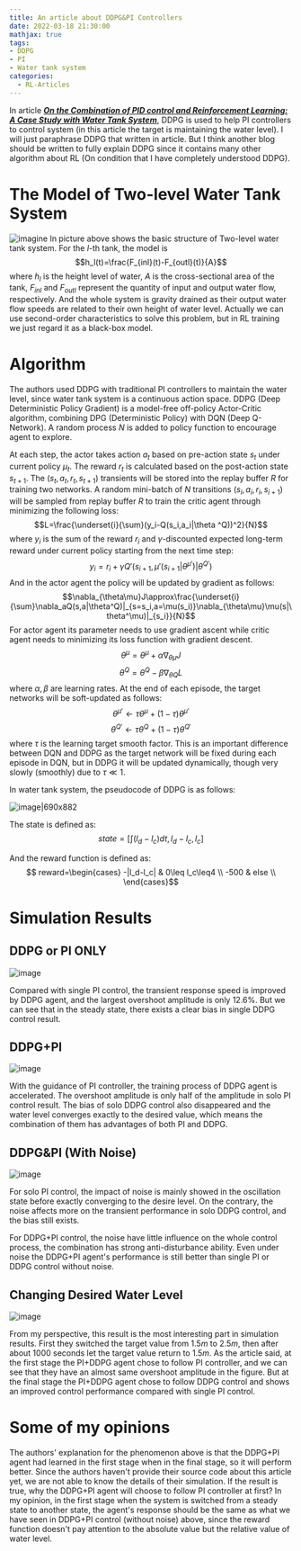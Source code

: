 ```yaml
---
title: An article about DDPG&PI Controllers
date: 2022-03-18 21:30:00
mathjax: true
tags:
- DDPG
- PI
- Water tank system
categories:
  - RL-Articles
---
```


In article [*__On the Combination of PID control and Reinforcement Learning: A Case Study with Water Tank System__*](https://doi.org/10.1109/ICIEA51954.2021.9516140), DDPG is used to help PI controllers to control system (in this article the target is  maintaining the water level).
I will just paraphrase DDPG that written in article. But I think another blog should be written to fully explain DDPG since it contains many other algorithm about RL (On condition that I have completely understood DDPG).
<!--more-->
# The Model of Two-level Water Tank System
![imagine](https://ieeexplore.ieee.org/mediastore_new/IEEE/content/media/9516033/9516034/9516140/9516140-fig-1-source-large.gif)
In picture above shows the basic structure of Two-level water tank system. For the $l$-th tank, the model is
$$h_l(t)=\frac{F_{inl}(t)-F_{outl}(t)}{A}$$
where $h_l$ is the height level of water, $A$ is the cross-sectional area of the tank, $F_{inl}$ and $F_{outl}$ represent the quantity of input and output water flow, respectively. And the whole system is gravity drained as their output water flow speeds are related to their own height of water level. Actually we can use second-order characteristics to solve this problem, but in RL training we just regard it as a black-box model.
# Algorithm
The authors used DDPG with traditional PI controllers to maintain the water level, since water tank system is a continuous action space. DDPG (Deep Deterministic Policy Gradient) is a model-free off-policy Actor-Critic algorithm, combining DPG (Deterministic Policy) with DQN (Deep Q-Network). A random process $N$ is added to policy function to encourage agent to explore. 

At each step, the actor takes action $a_t$ based on pre-action state $s_t$ under current policy $\mu_t$. The reward $r_t$ is calculated based on the post-action state $s_{t+1}$. The $(s_t,a_t,r_t,s_{t+1})$ transients will be stored into the replay buffer $R$ for training two networks. A random mini-batch of $N$ transitions $(s_i,a_i,r_i,s_{i+1})$ will be sampled from replay buffer $R$ to train the critic agent through minimizing the following loss:
$$L=\frac{\underset{i}{\sum}(y_i-Q(s_i,a_i|\theta ^Q))^2}{N}$$
where $y_i$ is the sum of the reward $r_i$ and $\gamma$-discounted expected long-term reward under current policy starting from the next time step:
$$y_i=r_i+\gamma Q'(s_{i+1},\mu'(s_{i+1}|\theta^{\mu '})|\theta ^{Q'})$$
And in the actor agent the policy will be updated by gradient as follows:
$$\nabla_{\theta\mu}J\approx\frac{\underset{i}{\sum}\nabla_aQ(s,a|\theta^Q)|_{s=s_i,a=\mu(s_i)}\nabla_{\theta\mu}\mu(s|\theta^\mu)|_{s_i}}{N}$$ 
For actor agent its parameter needs to use gradient ascent while critic agent needs to minimizing its loss function with gradient descent.
$$\theta^\mu=\theta^\mu+\alpha\nabla_{\theta\mu}J$$
$$\theta^Q=\theta^Q-\beta\nabla_{\theta Q}L$$
where $\alpha,\beta$ are  learning rates. At the end of each episode, the target networks will be soft-updated as follows:
$$\theta^{\mu'}\leftarrow\tau\theta^\mu+(1-\tau)\theta^{\mu'}$$
$$\theta^{Q'}\leftarrow\tau\theta^Q+(1-\tau)\theta^{Q'}$$
where $\tau$ is the learning target smooth factor. This is  an important difference between DQN and DDPG as the target network will be fixed during each episode in DQN, but in DDPG it will be updated dynamically, though very slowly (smoothly) due to $\tau\ll1$.

In water tank system, the pseudocode of DDPG is as follows:

![image|690x882](https://shuiyuan.sjtu.edu.cn/uploads/default/original/3X/6/6/669b3f0b8c7706c7eebb8cb757200bf4a3b1e3b1.jpeg)

The state is defined as:
$$state=\bigg [\int(l_d-l_c)dt, l_d-l_c, l_c\bigg]$$

And the reward function is defined as:
$$ reward=\begin{cases}
-|l_d-l_c| & 0\leq l_c\leq4 \\
-500 & else \\
\end{cases}$$ 
# Simulation Results
## DDPG or PI ONLY
![image](https://ieeexplore.ieee.org/mediastore_new/IEEE/content/media/9516033/9516034/9516140/9516140-fig-3-source-small.gif)

Compared with single PI control, the transient response speed is improved by DDPG agent, and the largest overshoot amplitude is only 12.6%. But we can see that in the steady state, there exists a clear bias in single DDPG control result.
## DDPG+PI


![image](https://ieeexplore.ieee.org/mediastore_new/IEEE/content/media/9516033/9516034/9516140/9516140-fig-5-source-large.gif)

With the guidance of PI controller, the training process of DDPG agent is accelerated. The overshoot amplitude is only half of the amplitude in solo PI control result. The bias of solo DDPG control also disappeared and the water level converges exactly to the desired value, which means the combination of them has advantages of both PI and DDPG.
## DDPG&PI (With Noise)
![image](https://ieeexplore.ieee.org/mediastore_new/IEEE/content/media/9516033/9516034/9516140/9516140-fig-6-source-large.gif)

For solo PI control, the impact of noise is mainly showed in the oscillation state before exactly converging to the desire level. On the contrary, the noise affects more on the transient performance in solo DDPG control, and the bias still exists.

For DDPG+PI control, the noise have little influence on the whole control process, the combination has strong anti-disturbance ability. Even under noise the DDPG+PI agent's performance is still better than single PI or DDPG control without noise.
## Changing Desired Water Level
![image](https://ieeexplore.ieee.org/mediastore_new/IEEE/content/media/9516033/9516034/9516140/9516140-fig-7-source-large.gif)

From my perspective, this result is the most interesting part in simulation results. First they switched the target value from 1.5$m$ to 2.5$m$, then after about 1000 seconds let the target value return to 1.5$m$. As the article said, at the first stage the PI+DDPG agent chose to follow PI controller, and we can see that they have an almost same overshoot amplitude in the figure. But at the final stage the PI+DDPG agent chose to follow DDPG control and shows an improved control performance compared with single PI control.
# Some of my opinions
The authors' explanation for the phenomenon above is that the DDPG+PI agent had learned in the first stage when in the final stage, so it will perform better. Since the authors haven't provide their source code about this article yet, we are not able to know the details of their simulation. If the result is true, why the DDPG+PI agent will choose to follow PI controller at first? In my opinion, in the first stage when the system is switched from a steady state to another state, the agent's response should be the same as what we have seen in DDPG+PI control (without noise) above, since the reward function doesn't pay attention to the absolute value but the relative value of water level.